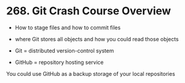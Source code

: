 # 268. Git Crash Course Overview

- How to stage files and how to commit files
- where Git stores all objects and how you could read those objects

- Git = distributed version-control system
- GitHub = repository hosting service

You could use GitHub as a backup storage of your local repositories
